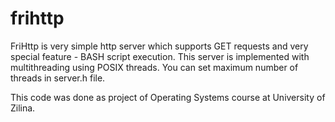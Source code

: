 # frihttp #
FriHttp is very simple http server which supports GET requests and 
very special feature - BASH script execution. This server is 
implemented with multithreading using POSIX threads. You can set
maximum number of threads in server.h file.

This code was done as project of Operating Systems course at University
of Zilina.

